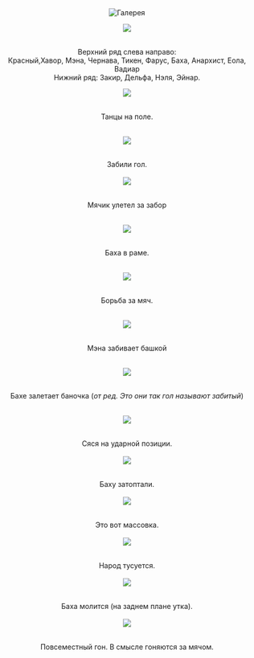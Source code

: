 &nbsp;

<p style='text-align: center'>
    <img src="/img/tit_gallery.jpg" alt='Галерея' />
</p>

<div align="center">

<a href="/gallery/petr/0.jpg"><img border=0 src="/gallery/petr/0_sm.jpg"></a>

<br>Верхний ряд слева направо:
<br>Красный,Хавор, Мэна, Чернава, Тикен, Фарус, Баха, Анархист, Еола, Вадиар
<br>Нижний ряд: Закир, Дельфа, Нэля, Эйнар.
<br>

<a href="/gallery/petr/1.jpg"><img border=0 src="/gallery/petr/1_sm.jpg"></a>

<br>Танцы на поле.
<br>
<br>

<a href="/gallery/petr/2.jpg"><img border=0 src="/gallery/petr/2_sm.jpg"></a>

<br>Забили гол.
<br>
<br>
<a href="/gallery/petr/3.jpg"><img border=0 src="/gallery/petr/3_sm.jpg"></a>

<br>Мячик улетел за забор
<br>
<br>

<a href="/gallery/petr/4.jpg"><img border=0 src="/gallery/petr/4_sm.jpg"></a>

<br>Баха в раме.
<br>
<br>

<a href="/gallery/petr/5.jpg"><img border=0 src="/gallery/petr/5_sm.jpg"></a>

<br>Борьба за мяч.
<br>
<br>

<a href="/gallery/petr/6.jpg"><img border=0 src="/gallery/petr/6_sm.jpg"></a>

<br>Мэна забивает башкой
<br>
<br>

<a href="/gallery/petr/7.jpg"><img border=0 src="/gallery/petr/7_sm.jpg"></a>

<br>Бахе залетает баночка (<i>от ред. Это они так гол называют забитый</i>)
<br>
<br>

<a href="/gallery/petr/8.jpg"><img border=0 src="/gallery/petr/8_sm.jpg"></a>

<br>Сяся на ударной позиции.
<br>
<br>
<a href="/gallery/petr/9.jpg"><img border=0 src="/gallery/petr/9_sm.jpg"></a>

<br>Баху затоптали.
<br>
<br><a href="/gallery/petr/10.jpg"><img border=0 src="/gallery/petr/10_sm.jpg"></a>

<br>Это вот массовка. 
<br>
<br>
<a href="/gallery/petr/11.jpg"><img border=0 src="/gallery/petr/11_sm.jpg"></a>

<br>Народ тусуется.
<br>
<br>
<a href="/gallery/petr/12.jpg"><img border=0 src="/gallery/petr/12_sm.jpg"></a>

<br>Баха молится (на заднем плане утка).
<br>
<br>
<a href="/gallery/petr/13.jpg"><img border=0 src="/gallery/petr/13_sm.jpg"></a>

<br>Повсеместный гон. В смысле гоняются за мячом.
<br>
<br>
</div>
